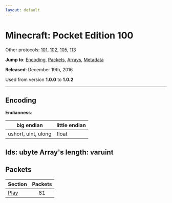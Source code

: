 ```yaml
---
layout: default
---
```


# Minecraft: Pocket Edition 100

Other protocols: [101](./pocket100), [102](./pocket100), [105](./pocket100), [113](./pocket100)

**Jump to**: [Encoding](#encoding), [Packets](#packets), [Arrays](pocket100/arrays), [Metadata](pocket100/metadata)

**Released**: December 19th, 2016

Used from version **1.0.0** to **1.0.2**

-----
## Encoding

**Endianness**:

big endian | little endian
---|---
ushort, uint, ulong | float
**Ids**: ubyte
**Array's length**: varuint
-----
## Packets

Section | Packets
---|:---:
[Play](pocket100/play) | 81
